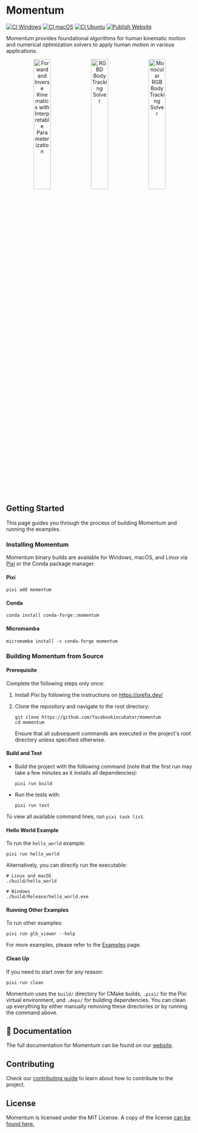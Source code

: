 # Momentum

[![CI Windows][ci-windows-badge]][ci-windows]
[![CI macOS][ci-macos-badge]][ci-macos]
[![CI Ubuntu][ci-ubuntu-badge]][ci-ubuntu]
[![Publish Website][website-badge]][website]

[ci-windows-badge]: https://github.com/facebookincubator/momentum/actions/workflows/ci_windows.yml/badge.svg
[ci-windows]: https://github.com/facebookincubator/momentum/actions/workflows/ci_windows.yml
[ci-macos-badge]: https://github.com/facebookincubator/momentum/actions/workflows/ci_macos.yml/badge.svg
[ci-macos]: https://github.com/facebookincubator/momentum/actions/workflows/ci_macos.yml
[ci-ubuntu-badge]: https://github.com/facebookincubator/momentum/actions/workflows/ci_ubuntu.yml/badge.svg
[ci-ubuntu]: https://github.com/facebookincubator/momentum/actions/workflows/ci_ubuntu.yml
[website-badge]: https://github.com/facebookincubator/momentum/actions/workflows/publish_website.yml/badge.svg
[website]: https://github.com/facebookincubator/momentum/actions/workflows/publish_website.yml

Momentum provides foundational algorithms for human kinematic motion and
numerical optimization solvers to apply human motion in various applications.

<p align="center">
  <img src="momentum/website/static/img/momentum_1.png" width="30%" alt="Forward and Inverse Kinematics with Interpretable Parameterization" />
  <img src="momentum/website/static/img/momentum_3.png" width="30%" alt="RGBD Body Tracking Solver" />
  <img src="momentum/website/static/img/momentum_4.png" width="30%" alt="Monocular RGB Body Tracking Solver" />
</p>

## Getting Started

This page guides you through the process of building Momentum and running the examples.

### Installing Momentum

Momentum binary builds are available for Windows, macOS, and Linux via [Pixi](https://prefix.dev/) or the Conda package manager.

#### Pixi

```
pixi add momentum
```

#### Conda

```
conda install conda-forge::momentum
```

#### Micromamba

```
micromamba install -c conda-forge momentum
```

### Building Momentum from Source

#### Prerequisite

Complete the following steps only once:

1. Install Pixi by following the instructions on https://prefix.dev/

1. Clone the repository and navigate to the root directory:

   ```
   git clone https://github.com/facebookincubator/momentum
   cd momentum
   ```

   Ensure that all subsequent commands are executed in the project's root directory unless specified otherwise.

#### Build and Test

- Build the project with the following command (note that the first run may take a few minutes as it installs all dependencies):

  ```
  pixi run build
  ```

- Run the tests with:

  ```
  pixi run test
  ```

To view all available command lines, run `pixi task list`.

#### Hello World Example

To run the `hello_world` example:

```
pixi run hello_world
```

Alternatively, you can directly run the executable:

```
# Linux and macOS
./build/hello_world

# Windows
./build/Release/hello_world.exe
```

#### Running Other Examples

To run other examples:

```
pixi run glb_viewer --help
```

For more examples, please refer to the [Examples](https://facebookincubator.github.io/momentum/docs/examples/viewers) page.

#### Clean Up

If you need to start over for any reason:

```
pixi run clean
```

Momentum uses the `build/` directory for CMake builds, `.pixi/` for the Pixi virtual environment, and `.deps/` for building dependencies. You can clean up everything by either manually removing these directories or by running the command above.

## 📖 Documentation

The full documentation for Momentum can be found on our [website][docs].

[docs]: https://facebookincubator.github.io/momentum

## Contributing

Check our [contributing guide](CONTRIBUTING.md) to learn about how to contribute
to the project.

## License

Momentum is licensed under the MIT License. A copy of the license
[can be found here.](LICENSE)

